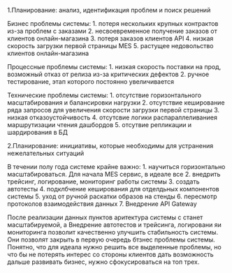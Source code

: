 1.Планирование: анализ, идентификация проблем и поиск решений

Бизнес проблемы системы:
    1. потеря нескольких крупных контрактов из-за проблем с заказами
    2. несвоевременное получение заказов от клиентов онлайн-магазина
    3. потеря заказов клиентов API
    4. низкая скорость загрузки первой страницы MES
    5. растущее недовольство клиентов онлайн-магазина

Процессные проблемы системы:
    1. низкая скорость поставки на прод, возможный отказ от релиза из-за критических дефектов
    2. ручное тестирование, этап которого постоянно увеличивается

Технические проблемы системы:
    1. отсутствие горизонтального масштабирования и балансировки нагрузки
    2. отсутствие кеширование ряда запросов для увеличения скорости загрузки первой страницы
    3. низкая отказоустойчивость
    4. отсутсвие логики распараллеливаниея маршрутизации чтения дашбордов
    5. отсутвие репликации и шардирования в БД


2.Планирование: инициативы, которые необходимы для устранения нежелательных ситуаций

В течении полу года системе крайне важно:
    1. научиться горизонтально масштабироваться. Для начала MES сервис, в идеале все
    2. внедрить трейсинг, логирование, мониторинг работы системы
    3. создать автотесты
    4. подклбчение кеширования для отделдьных компонентов системы
    5. уход от ручной раскатки образов на стенды
    6. пересмотр протоколов взаимодействия данных
    7. Внедрение API Gateway

После реализации данных пунктов аритектура системы с станет масштабируемой, а Внедрение автотестов и трейсинга, логировани яи мониторинга позволит качественно улучшить стабильность системы. Они позволят закрыть в первую очередь бтзнес проблемы системы. Понятно, что для идеала нужно решить все выделенные проблемы, но что бы не потерять интерес со стороны клиентов дать возможность дальше развивать бизнес, нужно сфокусироваться на топ трех.